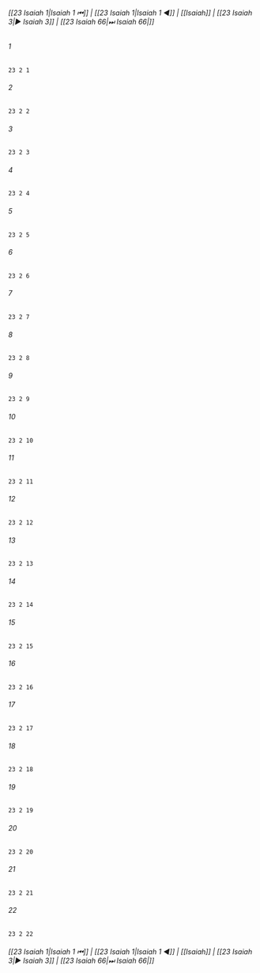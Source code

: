 
###### [[23 Isaiah 1|Isaiah 1 ⏮]] | [[23 Isaiah 1|Isaiah 1 ◀]] | [[Isaiah]] | [[23 Isaiah 3|▶ Isaiah 3]] | [[23 Isaiah 66|⏭ Isaiah 66|]]

###### 1
``` verse
23 2 1 
```
###### 2
``` verse
23 2 2 
```
###### 3
``` verse
23 2 3 
```
###### 4
``` verse
23 2 4 
```
###### 5
``` verse
23 2 5 
```
###### 6
``` verse
23 2 6 
```
###### 7
``` verse
23 2 7 
```
###### 8
``` verse
23 2 8 
```
###### 9
``` verse
23 2 9 
```
###### 10
``` verse
23 2 10 
```
###### 11
``` verse
23 2 11 
```
###### 12
``` verse
23 2 12 
```
###### 13
``` verse
23 2 13 
```
###### 14
``` verse
23 2 14 
```
###### 15
``` verse
23 2 15 
```
###### 16
``` verse
23 2 16 
```
###### 17
``` verse
23 2 17 
```
###### 18
``` verse
23 2 18 
```
###### 19
``` verse
23 2 19 
```
###### 20
``` verse
23 2 20 
```
###### 21
``` verse
23 2 21 
```
###### 22
``` verse
23 2 22 
```

###### [[23 Isaiah 1|Isaiah 1 ⏮]] | [[23 Isaiah 1|Isaiah 1 ◀]] | [[Isaiah]] | [[23 Isaiah 3|▶ Isaiah 3]] | [[23 Isaiah 66|⏭ Isaiah 66|]]

